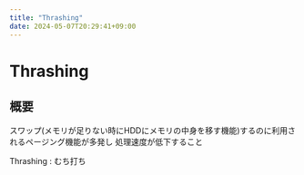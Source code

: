 ```yaml
---
title: "Thrashing"
date: 2024-05-07T20:29:41+09:00
---
```


# Thrashing

## 概要

スワップ(メモリが足りない時にHDDにメモリの中身を移す機能)するのに利用されるページング機能が多発し
処理速度が低下すること

Thrashing : むち打ち
